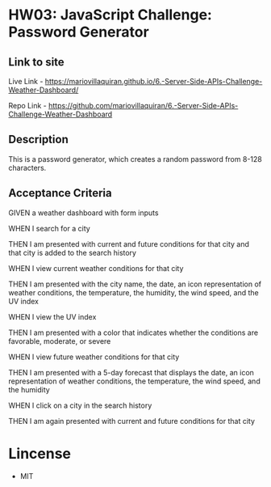 # HW03: JavaScript Challenge: Password Generator

## Link to site

Live Link - https://mariovillaquiran.github.io/6.-Server-Side-APIs-Challenge-Weather-Dashboard/ 

Repo Link - https://github.com/mariovillaquiran/6.-Server-Side-APIs-Challenge-Weather-Dashboard

## Description

This is a password generator, which creates a random password from 8-128 characters.

## Acceptance Criteria

GIVEN a weather dashboard with form inputs

WHEN I search for a city

THEN I am presented with current and future conditions for that city and that city is added to the search history

WHEN I view current weather conditions for that city

THEN I am presented with the city name, the date, an icon representation of weather conditions, the temperature, the humidity, the wind speed, and the UV index

WHEN I view the UV index

THEN I am presented with a color that indicates whether the conditions are favorable, moderate, or severe

WHEN I view future weather conditions for that city

THEN I am presented with a 5-day forecast that displays the date, an icon representation of weather conditions, the temperature, the wind speed, and the humidity

WHEN I click on a city in the search history

THEN I am again presented with current and future conditions for that city

# Lincense

- MIT

